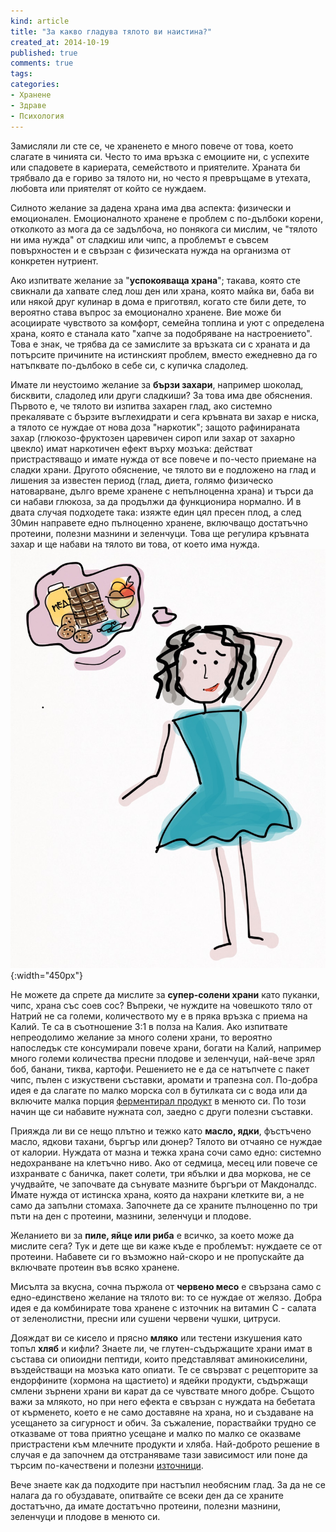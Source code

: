 ```yaml
---
kind: article
title: "За какво гладува тялото ви наистина?"
created_at: 2014-10-19 
published: true
comments: true
tags:
categories:
- Хранене
- Здраве
- Психология
--- 
```

Замисляли ли сте се, че храненето е много повече от това, което слагате в чинията си. Често то има връзка с емоциите ни, с успехите или спадовете в кариерата, семейството и приятелите. Храната би трябвало да е гориво за тялото ни, но често я превръщаме в утехата, любовта или приятелят от който се нуждаем. 

Силното желание за дадена храна има два аспекта: физически и емоционален. Емоционалното хранене е проблем с по-дълбоки корени, отколкото аз мога да се задълбоча, но понякога си мислим, че "тялото ни има нужда" от сладкиш или чипс, а проблемът е съвсем повърхностен и е свързан с физическата нужда на организма от конкретен нутриент.

Ако изпитвате желание за "**успокояваща храна**"; такава, която сте свикнали да хапвате след лош ден или храна, която майка ви, баба ви или някой друг кулинар в дома е приготвял, когато сте били дете, то вероятно става въпрос за емоционално хранене. Вие може би асоциирате чувството за комфорт, семейна топлина и уют с определена храна, която е станала като "хапче за подобряване на настроението". Това е знак, че трябва да се замислите за връзката си с храната и да потърсите причините на истинският проблем, вместо ежедневно да го натъпквате по-дълбоко в себе си, с купичка сладолед.

<!-- more -->

Имате ли неустоимо желание за **бързи захари**, например шоколад, бисквити, сладолед или други сладкиши? За това има две обяснения. Първото е, че тялото ви изпитва захарен глад, ако системно прекалявате с бързите въглехидрати и сега кръвната ви захар е ниска, а тялото се нуждае от нова доза "наркотик"; защото рафинираната захар (глюкозо-фруктозен царевичен сироп или захар от захарно цвекло) имат наркотичен ефект върху мозъка: действат пристрастяващо и имате нужда от все повече и по-често приемане на сладки храни. Другото обяснение, че тялото ви е подложено на глад и лишения за известен период (глад, диета, голямо физическо натоварване, дълго време хранене с непълноценна храна) и търси да си набави глюкоза, за да продължи да функционира нормално. И в двата случая подходете така: изяжте един цял пресен плод, а след 30мин направете едно пълноценно хранене, включващо достатъчно протеини, полезни мазнини и зеленчуци. Това ще регулира кръвната захар и ще набави на тялото ви това, от което има нужда.<br />
![Глад](/images/posts/Cravings.jpg){:width="450px"}<br />

Не можете да спрете да мислите за **супер-солени храни** като пуканки, чипс, храна със соев сос? Въпреки, че нуждите на човешкото тяло от Натрий не са големи, количеството му е в пряка връзка с приема на Калий. Те са в съотношение 3:1 в полза на Калия. Ако изпитвате непреодолимо желание за много солени храни, то вероятно напоследък сте консумирали повече храни, богати на Калий, например много големи количества пресни плодове и зеленчуци, най-вече зрял боб, банани, тиква, картофи. Решението не е да се натъпчете с пакет чипс, пълен с изкуствени съставки, аромати и трапезна сол. По-добра идея е да слагате по малко морска сол в бутилката си с вода или да включите малка порция [ферментирал продукт](/blog/2014-10-14-%D1%84%D0%B5%D1%80%D0%BC%D0%B5%D0%BD%D1%82%D0%B8%D1%80%D0%B0%D0%BB%D0%B8-%D1%85%D1%80%D0%B0%D0%BD%D0%B8/) в менюто си. По този начин ще си набавите нужната сол, заедно с други полезни съставки.

Прияжда ли ви се нещо плътно и тежко като **масло, ядки**, фъстъчено масло, ядкови тахани, бъргър или дюнер? Тялото ви отчаяно се нуждае от калории. Нуждата от мазна и тежка храна сочи само едно: системно недохранване на клетъчно ниво. Ако от седмица, месец или повече се изхранвате с баничка, пакет солети, три ябълки и два моркова, не се учудвайте, че започвате да сънувате мазните бъргъри от Макдоналдс. Имате нужда от истинска храна, която да нахрани клетките ви, а не само да запълни стомаха. Започнете да се храните пълноценно по три пъти на ден с протеини, мазнини, зеленчуци и плодове. 

Желанието ви за **пиле, яйце или риба** е всичко, за което може да мислите сега? Тук и дете ще ви каже къде е проблемът: нуждаете се от протеини. Набавете си го възможно най-скоро и не пропускайте да включвате протеин във всяко хранене.

Мисълта за вкусна, сочна пържола от **червено месо** е свързана само с едно-единствено желание на тялото ви: то се нуждае от желязо. Добра идея е да комбинирате това хранене с източник на витамин С - салата от зеленолистни, пресни или сушени червени чушки, цитруси.

Дояждат ви се кисело и прясно **мляко** или тестени изкушения като топъл **хляб** и кифли? Знаете ли, че глутен-съдържащите храни имат в състава си опиоидни пептиди, които представляват аминокиселини, въздействащи на мозъка като опиати. Те се свързват с рецепторите за ендорфините (хормона на щастието) и ядейки продукти, съдържащи смлени зърнени храни ви карат да се чувствате много добре. Същото важи за млякото, но при него ефекта е свързан с нуждата на бебетата от кърменето, което е не само доставяне на храна, но и създаване на усещането за сигурност и обич. За съжаление, пораствайки трудно се отказваме от това приятно усещане и малко по малко се оказваме пристрастени към млечните продукти и хляба. Най-доброто решение в случая е да започнем да отстраняваме тази зависимост или поне да търсим по-качествени и полезни [източници](/blog/2014-08-24-%D0%BF%D1%8A%D0%BB%D0%BD%D0%BE%D0%B7%D1%8A%D1%80%D0%BD%D0%B5%D1%81%D1%82-%D1%85%D0%BB%D1%8F%D0%B1/). 

Вече знаете как да подходите при настъпил необясним глад. За да не се налага да го обуздавате, опитвайте се всеки ден да се храните достатъчно, да имате достатъчно протеини, полезни мазнини, зеленчуци и плодове в менюто си.
